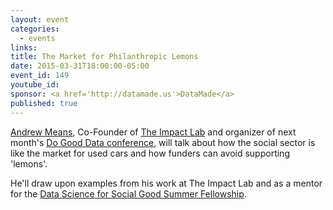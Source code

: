 ```yaml
---
layout: event
categories: 
  - events
links:
title: The Market for Philanthropic Lemons
date: 2015-03-31T18:00:00-05:00
event_id: 149
youtube_id: 
sponsor: <a href='http://datamade.us'>DataMade</a>
published: true
---
```


[Andrew Means](https://twitter.com/meansandrew), Co-Founder of [The Impact Lab](http://www.theimpactlab.co/) and organizer of next month's [Do Good Data conference](http://dogooddata.com/), will talk about how the social sector is like the market for used cars and how funders can avoid supporting 'lemons'. 

He'll draw upon examples from his work at The Impact Lab and as a mentor for the [Data Science for Social Good Summer Fellowship](http://dssg.io/).
